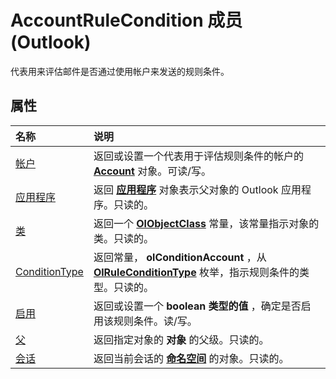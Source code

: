 
# AccountRuleCondition 成员 (Outlook)


代表用来评估邮件是否通过使用帐户来发送的规则条件。


## 属性



|**名称**|**说明**|
|:-----|:-----|
|[帐户](d4fa2fea-ee74-c6f5-e6b3-45caab94c4c8.md)|返回或设置一个代表用于评估规则条件的帐户的  **[Account](f624438c-4e45-2822-18b6-bfe8074a33c0.md)** 对象。可读/写。|
|[应用程序](45480c21-4912-1b70-85bb-1c17f3bea9e9.md)|返回 **[应用程序](797003e7-ecd1-eccb-eaaf-32d6ddde8348.md)** 对象表示父对象的 Outlook 应用程序。只读的。|
|[类](1389c5f9-1b78-3169-eb11-7604d3604cdd.md)|返回一个 **[OlObjectClass](33d724b3-df3c-2a7f-a80f-93b66d96f588.md)** 常量，该常量指示对象的类。只读的。|
|[ConditionType](eba3dcb0-15fe-350a-f7a2-e90780122347.md)|返回常量，  **olConditionAccount** ，从 **[OlRuleConditionType](35c2f965-0f9d-8cc8-2f05-60522268574f.md)** 枚举，指示规则条件的类型。只读的。|
|[启用](834b45ee-f140-7e02-47ea-00e68ae6580c.md)|返回或设置一个 **boolean 类型的值** ，确定是否启用该规则条件。读/写。|
|[父](96fcdbda-2140-3392-a857-bb3d426e56e1.md)|返回指定对象的 **对象** 的父级。只读的。|
|[会话](1bcc0f04-a3a1-40e5-5853-938e284db89f.md)|返回当前会话的 **[命名空间](f0dcaa19-07f5-5d42-a3bf-2e42b7885644.md)** 的对象。只读的。|
